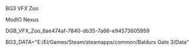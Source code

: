 BG3 VFX Zoo

ModIO
Nexus

DGB_VFX_Zoo_6ae474af-7840-db35-7a66-e94573605959

BG3_DATA="E:/El/Games/Steam/steamapps/common/Baldurs Gate 3/Data"
